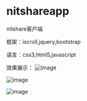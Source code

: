# nitshareapp
nitshare客户端
>
框架：iscroll,jquery,bootstrap
>
语言：css3,html5,javascript
>
效果展示：
![image](https://github.com/runningapple/nitshareapp/imges/show_one.jpg)
>
![image](https://github.com/runningapple/nitshareapp/imges/show_two.jpg)
>
![image](https://github.com/runningapple/nitshareapp/imges/show_three.jpg)